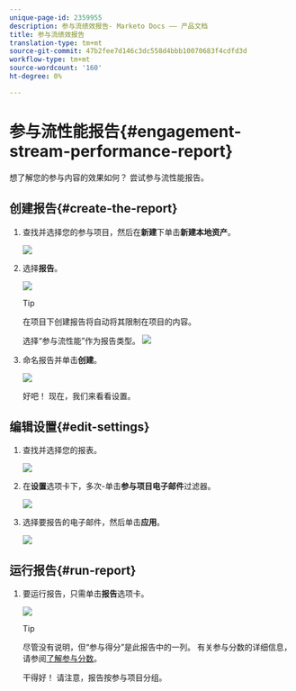 ```yaml
---
unique-page-id: 2359955
description: 参与流绩效报告- Marketo Docs —— 产品文档
title: 参与流绩效报告
translation-type: tm+mt
source-git-commit: 47b2fee7d146c3dc558d4bbb10070683f4cdfd3d
workflow-type: tm+mt
source-wordcount: '160'
ht-degree: 0%

---
```



# 参与流性能报告{#engagement-stream-performance-report}

想了解您的参与内容的效果如何？ 尝试参与流性能报告。

## 创建报告{#create-the-report}

1. 查找并选择您的参与项目，然后在&#x200B;**新建**&#x200B;下单击&#x200B;**新建本地资产**。

   ![](assets/localassetnutring.jpg)

1. 选择&#x200B;**报告**。

   ![](assets/image2014-9-15-18-3a23-3a59.png)

   >[!TIP]
   >
   >在项目下创建报告将自动将其限制在项目的内容。

   选择“参与流性能”作为报告类型。
   ![](assets/engagementreportchoose.png)

1. 命名报告并单击&#x200B;**创建**。

   ![](assets/image2014-9-15-18-3a24-3a23.png)

   好吧！ 现在，我们来看看设置。

## 编辑设置{#edit-settings}

1. 查找并选择您的报表。

   ![](assets/engagementperformancereport.jpg)

1. 在&#x200B;**设置**&#x200B;选项卡下，多次-单击&#x200B;**参与项目电子邮件**&#x200B;过滤器。

   ![](assets/image2014-9-15-18-3a25-3a4.png)

1. 选择要报告的电子邮件，然后单击&#x200B;**应用**。

   ![](assets/engagementfilter.jpg)

## 运行报告{#run-report}

1. 要运行报告，只需单击&#x200B;**报告**&#x200B;选项卡。

   ![](assets/image2014-9-15-18-3a25-3a15.png)

   >[!TIP]
   >
   >
   >尽管没有说明，但“参与得分”是此报告中的一列。 有关参与分数的详细信息，请参阅[了解参与分数](understanding-the-engagement-score.md)。

   干得好！ 请注意，报告按参与项目分组。

